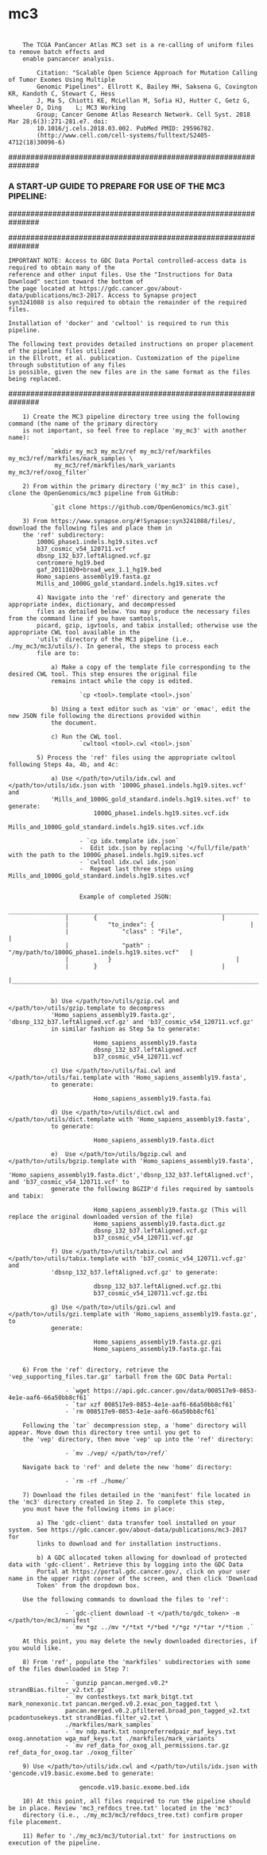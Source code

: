 #     	mc3
# 
		The TCGA PanCancer Atlas MC3 set is a re-calling of uniform files to remove batch effects and
		enable pancancer analysis.

			Citation: "Scalable Open Science Approach for Mutation Calling of Tumor Exomes Using Multiple
			Genomic Pipelines". Ellrott K, Bailey MH, Saksena G, Covington KR, Kandoth C, Stewart C, Hess
			J, Ma S, Chiotti KE, McLellan M, Sofia HJ, Hutter C, Getz G, Wheeler D, Ding	L; MC3 Working
			Group; Cancer Genome Atlas Research Network. Cell Syst. 2018 Mar 28;6(3):271-281.e7. doi:
			10.1016/j.cels.2018.03.002. PubMed PMID: 29596782.
			(http://www.cell.com/cell-systems/fulltext/S2405-4712(18)30096-6)

###############################################################
### A START-UP GUIDE TO PREPARE FOR USE OF THE MC3 PIPELINE:
###############################################################

###############################################################

	IMPORTANT NOTE: Access to GDC Data Portal controlled-access data is required to obtain many of the
	reference and other input files. Use the "Instructions for Data Download" section toward the bottom of
	the page located at https://gdc.cancer.gov/about-data/publications/mc3-2017. Access to Synapse project
	syn3241088 is also required to obtain the remainder of the required files.
	
	Installation of 'docker' and 'cwltool' is required to run this pipeline.
	
	The following text provides detailed instructions on proper placement of the pipeline files utilized
	in the Ellrott, et al. publication. Customization of the pipeline through substitution of any files
	is possible, given the new files are in the same format as the files being replaced.

###############################################################

		1) Create the MC3 pipeline directory tree using the following command (the name of the primary directory
		is not important, so feel free to replace 'my_mc3' with another name):

				`mkdir my_mc3 my_mc3/ref my_mc3/ref/markfiles my_mc3/ref/markfiles/mark_samples \
				 my_mc3/ref/markfiles/mark_variants my_mc3/ref/oxog_filter`

		2) From within the primary directory ('my_mc3' in this case), clone the OpenGenomics/mc3 pipeline from GitHub: 
		
				`git clone https://github.com/OpenGenomics/mc3.git`

		3) From https://www.synapse.org/#!Synapse:syn3241088/files/, download the following files and place them in
		the 'ref' subdirectory:
			1000G_phase1.indels.hg19.sites.vcf
			b37_cosmic_v54_120711.vcf
			dbsnp_132_b37.leftAligned.vcf.gz
			centromere_hg19.bed
			gaf_20111020+broad_wex_1.1_hg19.bed
			Homo_sapiens_assembly19.fasta.gz
			Mills_and_1000G_gold_standard.indels.hg19.sites.vcf

			4) Navigate into the 'ref' directory and generate the appropriate index, dictionary, and decompressed
			files as detailed below. You may produce the necessary files from the command line if you have samtools, 
			picard, gzip, igvtools, and tabix installed; otherwise use the appropriate CWL tool available in the
			'utils' directory of the MC3 pipeline (i.e., ./my_mc3/mc3/utils/). In general, the steps to process each
			file are to:
			
				a) Make a copy of the template file corresponding to the desired CWL tool. This step ensures the original file 
				remains intact while the copy is edited.

						`cp <tool>.template <tool>.json`

				b) Using a text editor such as 'vim' or 'emac', edit the new JSON file following the directions provided within 
				the document.

				c) Run the CWL tool.
						`cwltool <tool>.cwl <tool>.json`

			5) Process the 'ref' files using the appropriate cwltool following Steps 4a, 4b, and 4c:
				
				a) Use </path/to>/utils/idx.cwl and </path/to>/utils/idx.json with '1000G_phase1.indels.hg19.sites.vcf' and 
				'Mills_and_1000G_gold_standard.indels.hg19.sites.vcf' to generate:
							1000G_phase1.indels.hg19.sites.vcf.idx
							Mills_and_1000G_gold_standard.indels.hg19.sites.vcf.idx

					 	- `cp idx.template idx.json`
					 	-  Edit idx.json by replacing '</full/file/path' with the path to the 1000G_phase1.indels.hg19.sites.vcf
					 	- `cwltool idx.cwl idx.json`
					 	-  Repeat last three steps using Mills_and_1000G_gold_standard.indels.hg19.sites.vcf


						Example of completed JSON:
					_________________________________________________________________________________________
					|		{									|	
					|		    "to_index": {							|
					|		        "class" : "File",						|
					|		        "path" : "/my/path/to/1000G_phase1.indels.hg19.sites.vcf"	|
					|		    }									|
					|		}									|
					|_______________________________________________________________________________________|
				

				b) Use </path/to>/utils/gzip.cwl and </path/to>/utils/gzip.template to decompress
				'Homo_sapiens_assembly19.fasta.gz', 'dbsnp_132_b37.leftAligned.vcf.gz' and 'b37_cosmic_v54_120711.vcf.gz'
				in similar fashion as Step 5a to generate: 

							Homo_sapiens_assembly19.fasta 
							dbsnp_132_b37.leftAligned.vcf
							b37_cosmic_v54_120711.vcf

				c) Use </path/to>/utils/fai.cwl and </path/to>/utils/fai.template with 'Homo_sapiens_assembly19.fasta', 
				to generate: 

							Homo_sapiens_assembly19.fasta.fai

				d) Use </path/to>/utils/dict.cwl and </path/to>/utils/dict.template with 'Homo_sapiens_assembly19.fasta', 
				to generate: 

							Homo_sapiens_assembly19.fasta.dict
							
				e)  Use </path/to>/utils/bgzip.cwl and </path/to>/utils/bgzip.template with 'Homo_sapiens_assembly19.fasta', 																																					
				'Homo_sapiens_assembly19.fasta.dict','dbsnp_132_b37.leftAligned.vcf', and 'b37_cosmic_v54_120711.vcf' to 
				generate the following BGZIP'd files required by samtools and tabix:

							Homo_sapiens_assembly19.fasta.gz (This will replace the original downloaded version of the file)
							Homo_sapiens_assembly19.fasta.dict.gz
							dbsnp_132_b37.leftAligned.vcf.gz
							b37_cosmic_v54_120711.vcf.gz

				f) Use </path/to>/utils/tabix.cwl and </path/to>/utils/tabix.template with 'b37_cosmic_v54_120711.vcf.gz' and
				'dbsnp_132_b37.leftAligned.vcf.gz' to generate:

							dbsnp_132_b37.leftAligned.vcf.gz.tbi
							b37_cosmic_v54_120711.vcf.gz.tbi

				g) Use </path/to>/utils/gzi.cwl and </path/to>/utils/gzi.template with 'Homo_sapiens_assembly19.fasta.gz', to 
				generate: 

							Homo_sapiens_assembly19.fasta.gz.gzi
							Homo_sapiens_assembly19.fasta.gz.fai


		6) From the 'ref' directory, retrieve the 'vep_supporting_files.tar.gz' tarball from the GDC Data Portal:

					- `wget https://api.gdc.cancer.gov/data/008517e9-0853-4e1e-aaf6-66a50bb8cf61`
					- `tar xzf 008517e9-0853-4e1e-aaf6-66a50bb8cf61`
					- `rm 008517e9-0853-4e1e-aaf6-66a50bb8cf61`

		Following the `tar` decompression step, a 'home' directory will appear. Move down this directory tree until you get to 
		the 'vep' directory, then move 'vep' up into the 'ref' directory:

					- `mv ./vep/ </path/to>/ref/` 

		Navigate back to 'ref' and delete the new 'home' directory:

					- `rm -rf ./home/`
		
		7) Download the files detailed in the 'manifest' file located in the 'mc3' directory created in Step 2. To complete this step, 
		you must have the following items in place:
		
			a) The 'gdc-client' data transfer tool installed on your system. See https://gdc.cancer.gov/about-data/publications/mc3-2017 for
			links to download and for installation instructions.

			b) A GDC allocated token allowing for download of protected data with 'gdc-client'. Retrieve this by logging into the GDC Data
			Portal at https://portal.gdc.cancer.gov/, click on your user name in the upper right corner of the screen, and then click 'Download
			Token' from the dropdown box.

		Use the following commands to download the files to 'ref':
		
					- `gdc-client download -t </path/to/gdc_token> -m </path/to>/mc3/manifest`
					- `mv *gz ../mv */*txt */*bed */*gz */*tar */*tion .`
				
		At this point, you may delete the newly downloaded directories, if you would like.

		8) From 'ref', populate the 'markfiles' subdirectories with some of the files downloaded in Step 7:
		
					- `gunzip pancan.merged.v0.2* strandBias.filter_v2.txt.gz`
					- `mv contestkeys.txt mark_bitgt.txt mark_nonexonic.txt pancan.merged.v0.2.exac_pon_tagged.txt \
					pancan.merged.v0.2.pfiltered.broad_pon_tagged_v2.txt pcadontusekeys.txt strandBias.filter_v2.txt \
					./markfiles/mark_samples`
					- `mv ndp.mark.txt nonpreferredpair_maf_keys.txt oxog.annotation wga_maf_keys.txt ./markfiles/mark_variants`
					- `mv ref_data_for_oxog_all_permissions.tar.gz ref_data_for_oxog.tar ./oxog_filter`

		9) Use </path/to>/utils/idx.cwl and </path/to>/utils/idx.json with 'gencode.v19.basic.exome.bed to generate:
		
						gencode.v19.basic.exome.bed.idx
			
		10) At this point, all files required to run the pipeline should be in place. Review 'mc3_refdocs_tree.txt' located in the 'mc3'
		directory (i.e., ./my_mc3/mc3/refdocs_tree.txt) confirm proper file placement.

		11) Refer to './my_mc3/mc3/tutorial.txt' for instructions on execution of the pipeline.
